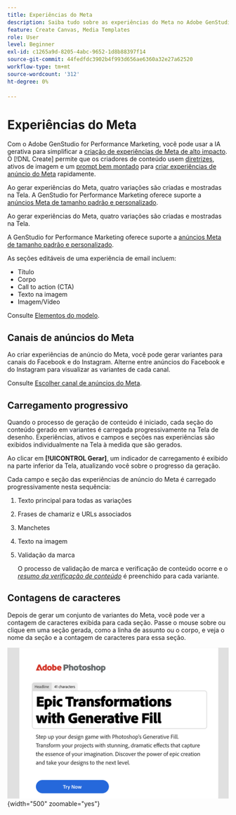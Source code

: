 ```yaml
---
title: Experiências do Meta
description: Saiba tudo sobre as experiências do Meta no Adobe GenStudio for Performance Marketing.
feature: Create Canvas, Media Templates
role: User
level: Beginner
exl-id: c1265a9d-8205-4abc-9652-1d8b88397f14
source-git-commit: 44fedfdc3902b4f993d656ae6360a32e27a62520
workflow-type: tm+mt
source-wordcount: '312'
ht-degree: 0%

---
```


# Experiências do Meta

Com o Adobe GenStudio for Performance Marketing, você pode usar a IA gerativa para simplificar a [criação de experiências de Meta de alto impacto](/help/user-guide/create/create-meta-ad.md). O [!DNL Create] permite que os criadores de conteúdo usem [diretrizes](/help/user-guide/guidelines/overview.md), ativos de imagem e um [prompt bem montado](/help/user-guide/effective-prompts.md) para [criar experiências de anúncio do Meta](/help/user-guide/create/create-meta-ad.md) rapidamente.

Ao gerar experiências do Meta, quatro variações são criadas e mostradas na Tela. A GenStudio for Performance Marketing oferece suporte a [anúncios Meta de tamanho padrão e personalizado](/help/user-guide/content/best-practices-for-templates.md#follow-channel-specific-template-guidelines).

Ao gerar experiências do Meta, quatro variações são criadas e mostradas na Tela.

A GenStudio for Performance Marketing oferece suporte a [anúncios Meta de tamanho padrão e personalizado](/help/user-guide/templates/meta-template.md).

As seções editáveis de uma experiência de email incluem:

* Título
* Corpo
* Call to action (CTA)
* Texto na imagem
* Imagem/Vídeo

Consulte [Elementos do modelo](/help/user-guide/content/use-templates.md#template-elements).

## Canais de anúncios do Meta

Ao criar experiências de anúncio do Meta, você pode gerar variantes para canais do Facebook e do Instagram. Alterne entre anúncios do Facebook e do Instagram para visualizar as variantes de cada canal.

Consulte [Escolher canal de anúncios do Meta](/help/user-guide/create/create-meta-ad.md#choose-meta-ads-channel).

## Carregamento progressivo

Quando o processo de geração de conteúdo é iniciado, cada seção do conteúdo gerado em variantes é carregada progressivamente na Tela de desenho. Experiências, ativos e campos e seções nas experiências são exibidos individualmente na Tela à medida que são gerados.

Ao clicar em **[!UICONTROL Gerar]**, um indicador de carregamento é exibido na parte inferior da Tela, atualizando você sobre o progresso da geração.

Cada campo e seção das experiências de anúncio do Meta é carregado progressivamente nesta sequência:

1. Texto principal para todas as variações
1. Frases de chamariz e URLs associados
1. Manchetes
1. Texto na imagem
1. Validação da marca

   O processo de validação de marca e verificação de conteúdo ocorre e o [_resumo da verificação de conteúdo_](/help/user-guide/guidelines/brand-validation.md#content-check-summary) é preenchido para cada variante.

## Contagens de caracteres

Depois de gerar um conjunto de variantes do Meta, você pode ver a contagem de caracteres exibida para cada seção. Passe o mouse sobre ou clique em uma seção gerada, como a linha de assunto ou o corpo, e veja o nome da seção e a contagem de caracteres para essa seção.

![Contagem de caracteres](/help/assets/character-count.png){width="500" zoomable="yes"}
